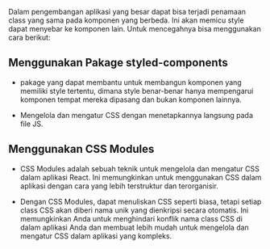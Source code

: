 Dalam pengembangan aplikasi yang besar dapat bisa terjadi penamaan class yang sama pada komponen yang berbeda. Ini akan memicu style dapat menyebar ke komponen lain. Untuk mencegahnya bisa menggunakan cara berikut:

## Menggunakan Pakage styled-components

-   pakage yang dapat membantu untuk membangun komponen yang memiliki style tertentu, dimana style benar-benar hanya mempengarui komponen tempat mereka dipasang dan bukan komponen lainnya.

-   Mengelola dan mengatur CSS dengan menetapkannya langsung pada file JS.

## Menggunakan CSS Modules

-   CSS Modules adalah sebuah teknik untuk mengelola dan mengatur CSS dalam aplikasi React. Ini memungkinkan untuk menggunakan CSS dalam aplikasi dengan cara yang lebih terstruktur dan terorganisir.

-   Dengan CSS Modules, dapat menuliskan CSS seperti biasa, tetapi setiap class CSS akan diberi nama unik yang dienkripsi secara otomatis. Ini memungkinkan Anda untuk menghindari konflik nama class CSS di dalam aplikasi Anda dan membuat lebih mudah untuk mengelola dan mengatur CSS dalam aplikasi yang kompleks.
